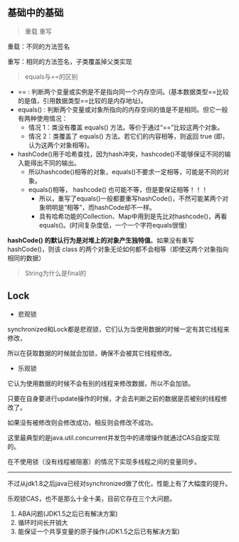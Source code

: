 ## 基础中的基础
> 重载 重写

重载：不同的方法签名

重写：相同的方法签名，子类覆盖掉父类实现

> equals与==的区别

* == : 判断两个变量或实例是不是指向同一个内存空间。(基本数据类型==比较的是值，引用数据类型==比较的是内存地址)。
* equals() : 判断两个变量或对象所指向的内存空间的值是不是相同。但它一般有两种使用情况：
    * 情况 1：类没有覆盖 equals() 方法。等价于通过“==”比较这两个对象。
    * 情况 2：类覆盖了 equals() 方法。若它们的内容相等，则返回 true (即，认为这两个对象相等)。
* hashCode()用于哈希查找，因为hash冲突，hashcode()不能够保证不同的输入能得出不同的输出。
    * 所以hashcode()相等的对象，equals()不要求一定相等，可能是不同的对象。
    * equals()相等， hashcode() 也可能不等，但是要保证相等！！！
        * 所以，重写了equals()一般都要重写hashCode()，不然可能某两个对象明明是“相等”，而hashCode却不一样。
        * 具有哈希功能的Collection、Map中用到是先比对hashcode()，再看equals()。(时间复杂度低，一个一个字符equals很慢）

**hashCode() 的默认行为是对堆上的对象产生独特值**。如果没有重写 hashCode()，则该 class 的两个对象无论如何都不会相等（即使这两个对象指向相同的数据）


> String为什么是final的


## Lock

* 悲观锁

synchronized和Lock都是悲观锁，它们认为当使用数据的时候一定有其它线程来修改，

所以在获取数据的时候就会加锁，确保不会被其它线程修改。

* 乐观锁

它认为使用数据的时候不会有别的线程来修改数据，所以不会加锁。

只要在自身要进行update操作的时候，才会去判断之前的数据是否被别的线程修改了。

如果没有被修改则会修改成功，相反则会修改不成功。

这里最典型的是java.util.concurrent并发包中的递增操作就通过CAS自旋实现的。

在不使用锁（没有线程被阻塞）的情况下实现多线程之间的变量同步。

----

不过从jdk1.8之后java已经对synchronized做了优化，性能上有了大幅度的提升。

乐观锁CAS，也不是那么十全十美，目前它存在三个大问题。 
1. ABA问题(JDK1.5之后已有解决方案) 
2. 循环时间长开销大 
3. 能保证一个共享变量的原子操作(JDK1.5之后已有解决方案)
